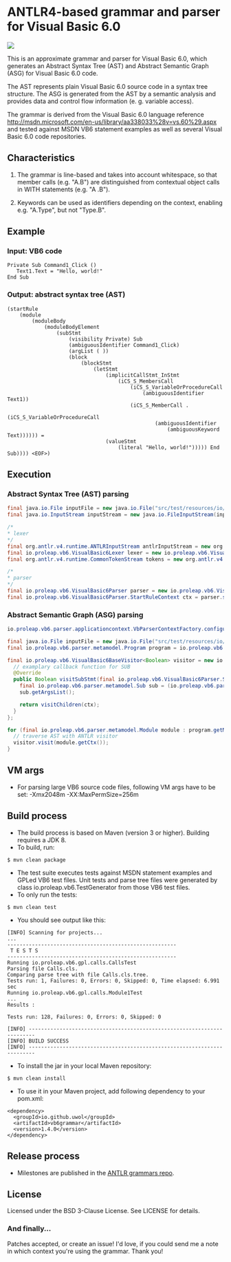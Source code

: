 ANTLR4-based grammar and parser for Visual Basic 6.0
====================================================

<a href="https://travis-ci.org/uwol/vb6grammar"><img src="https://api.travis-ci.org/uwol/vb6grammar.png"></a>

This is an approximate grammar and parser for Visual Basic 6.0, which generates an 
Abstract Syntax Tree (AST) and Abstract Semantic Graph (ASG) for Visual Basic 6.0 code.

The AST represents plain Visual Basic 6.0 source code in a syntax tree structure. 
The ASG is generated from the AST by a semantic analysis and provides data and control 
flow information (e. g. variable access).

The grammar is derived from the Visual Basic 6.0 language reference
http://msdn.microsoft.com/en-us/library/aa338033%28v=vs.60%29.aspx
and tested against MSDN VB6 statement examples as well as several Visual
Basic 6.0 code repositories.


Characteristics
---------------

1. The grammar is line-based and takes into account whitespace, so that
   member calls (e.g. "A.B") are distinguished from contextual object calls
   in WITH statements (e.g. "A .B").

2. Keywords can be used as identifiers depending on the context, enabling
   e.g. "A.Type", but not "Type.B".


Example
-------

### Input: VB6 code

```
Private Sub Command1_Click ()
   Text1.Text = "Hello, world!"
End Sub
```

### Output: abstract syntax tree (AST)

```
(startRule
	(module
		(moduleBody
			(moduleBodyElement
				(subStmt
					(visibility Private) Sub
					(ambiguousIdentifier Command1_Click)
					(argList ( ))
					(block
						(blockStmt
							(letStmt
								(implicitCallStmt_InStmt
									(iCS_S_MembersCall
										(iCS_S_VariableOrProcedureCall
											(ambiguousIdentifier Text1))
										(iCS_S_MemberCall .
											(iCS_S_VariableOrProcedureCall
												(ambiguousIdentifier
													(ambiguousKeyword Text)))))) =
								(valueStmt
									(literal "Hello, world!"))))) End Sub)))) <EOF>)
```


Execution
---------

### Abstract Syntax Tree (AST) parsing

```java
final java.io.File inputFile = new java.io.File("src/test/resources/io/proleap/vb6/gpl/HelloWorld.cls");
final java.io.InputStream inputStream = new java.io.FileInputStream(inputFile);

/*
* lexer
*/
final org.antlr.v4.runtime.ANTLRInputStream antlrInputStream = new org.antlr.v4.runtime.ANTLRInputStream(inputStream);
final io.proleap.vb6.VisualBasic6Lexer lexer = new io.proleap.vb6.VisualBasic6Lexer(antlrInputStream);
final org.antlr.v4.runtime.CommonTokenStream tokens = new org.antlr.v4.runtime.CommonTokenStream(lexer);

/*
* parser
*/
final io.proleap.vb6.VisualBasic6Parser parser = new io.proleap.vb6.VisualBasic6Parser(tokens);
final io.proleap.vb6.VisualBasic6Parser.StartRuleContext ctx = parser.startRule();
```

### Abstract Semantic Graph (ASG) parsing

```java
io.proleap.vb6.parser.applicationcontext.VbParserContextFactory.configureDefaultApplicationContext();

final java.io.File inputFile = new java.io.File("src/test/resources/io/proleap/vb6/gpl/HelloWorld.cls");
final io.proleap.vb6.parser.metamodel.Program program = io.proleap.vb6.parser.applicationcontext.VbParserContext.getInstance().getParserRunner().analyzeFile(inputFile);

final io.proleap.vb6.VisualBasic6BaseVisitor<Boolean> visitor = new io.proleap.vb6.VisualBasic6BaseVisitor<Boolean>() {
  // examplary callback function for SUB
  @Override
  public Boolean visitSubStmt(final io.proleap.vb6.VisualBasic6Parser.SubStmtContext ctx) {
    final io.proleap.vb6.parser.metamodel.Sub sub = (io.proleap.vb6.parser.metamodel.Sub) io.proleap.vb6.parser.applicationcontext.VbParserContext.getInstance().getASGElementRegistry().getASGElement(ctx);
    sub.getArgsList();

    return visitChildren(ctx);
  }
};

for (final io.proleap.vb6.parser.metamodel.Module module : program.getModules()) {
  // traverse AST with ANTLR visitor
  visitor.visit(module.getCtx());
}
```


VM args
-------

* For parsing large VB6 source code files, following VM args have to be set: -Xmx2048m -XX:MaxPermSize=256m


Build process
-------------

* The build process is based on Maven (version 3 or higher). Building requires a JDK 8.
* To build, run:

```
$ mvn clean package
```

* The test suite executes tests against MSDN statement examples and GPLed VB6 test files. Unit tests and parse tree files were generated by class io.proleap.vb6.TestGenerator from those VB6 test files.
* To only run the tests:

```
$ mvn clean test
```

* You should see output like this:

```
[INFO] Scanning for projects...
...
-------------------------------------------------------
 T E S T S
-------------------------------------------------------
Running io.proleap.vb6.gpl.calls.CallsTest
Parsing file Calls.cls.
Comparing parse tree with file Calls.cls.tree.
Tests run: 1, Failures: 0, Errors: 0, Skipped: 0, Time elapsed: 6.991 sec
Running io.proleap.vb6.gpl.calls.Module1Test
...
Results :

Tests run: 128, Failures: 0, Errors: 0, Skipped: 0

[INFO] ------------------------------------------------------------------------
[INFO] BUILD SUCCESS
[INFO] ------------------------------------------------------------------------
```

* To install the jar in your local Maven repository:

```
$ mvn clean install
```

* To use it in your Maven project, add following dependency to your pom.xml:

```
<dependency>
  <groupId>io.github.uwol</groupId>
  <artifactId>vb6grammar</artifactId>
  <version>1.4.0</version>
</dependency>
```


Release process
---------------

* Milestones are published in the [ANTLR grammars repo](https://github.com/antlr/grammars-v4).


License
-------

Licensed under the BSD 3-Clause License. See LICENSE for details.

### And finally...

Patches accepted, or create an issue!
I'd love, if you could send me a note in which context you're using the grammar. Thank you!
